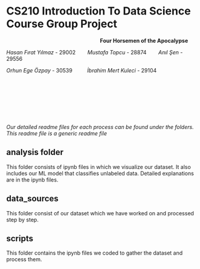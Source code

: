 # CS210 Introduction To Data Science Course Group Project

&nbsp;&nbsp;&nbsp;&nbsp;&nbsp;&nbsp;&nbsp;&nbsp;&nbsp;&nbsp;&nbsp;&nbsp;&nbsp;&nbsp;&nbsp;&nbsp;&nbsp;&nbsp;&nbsp;&nbsp;&nbsp;&nbsp;&nbsp;&nbsp;&nbsp;&nbsp;&nbsp;&nbsp;&nbsp;&nbsp;&nbsp;&nbsp;&nbsp;&nbsp;&nbsp;&nbsp;&nbsp;&nbsp;&nbsp;&nbsp;&nbsp;&nbsp;&nbsp;&nbsp;&nbsp;&nbsp;&nbsp;&nbsp;&nbsp;&nbsp;&nbsp;&nbsp;&nbsp;&nbsp;&nbsp;&nbsp;&nbsp;&nbsp;&nbsp;&nbsp;&nbsp;&nbsp;  **Four Horsemen of the Apocalypse** 

*Hasan Fırat Yılmaz* - 29002 &nbsp;&nbsp;&nbsp;&nbsp;&nbsp;&nbsp; *Mustafa Topcu* - 28874 &nbsp;&nbsp;&nbsp;&nbsp;&nbsp;&nbsp; *Anıl Şen* - 29556

*Orhun Ege Özpay* - 30539 &nbsp;&nbsp;&nbsp;&nbsp;&nbsp;&nbsp;&nbsp;&nbsp; *İbrahim Mert Kuleci* - 29104
<br><br>
<br><br>
<br><br>
<br><br>

*Our detailed readme files for each process can be found under the folders. This readme file is a generic readme file*



## analysis folder

This folder consists of ipynb files in which we visualize our dataset. It also includes our ML model that classifies unlabeled data. Detailed explanations are in the ipynb files.

## data_sources

This folder consist of our dataset which we have worked on and processed step by step.

## scripts

This folder contains the ipynb files we coded to gather the dataset and process them.


